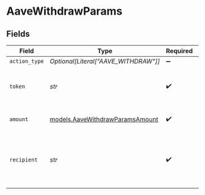 # AaveWithdrawParams


## Fields

| Field                                                                    | Type                                                                     | Required                                                                 | Description                                                              | Example                                                                  |
| ------------------------------------------------------------------------ | ------------------------------------------------------------------------ | ------------------------------------------------------------------------ | ------------------------------------------------------------------------ | ------------------------------------------------------------------------ |
| `action_type`                                                            | *Optional[Literal["AAVE_WITHDRAW"]]*                                     | :heavy_minus_sign:                                                       | N/A                                                                      |                                                                          |
| `token`                                                                  | *str*                                                                    | :heavy_check_mark:                                                       | The symbol of the underlying asset to withdraw..                         | WETH                                                                     |
| `amount`                                                                 | [models.AaveWithdrawParamsAmount](../models/aavewithdrawparamsamount.md) | :heavy_check_mark:                                                       | The amount of the asset to withdraw                                      | 1.5                                                                      |
| `recipient`                                                              | *str*                                                                    | :heavy_check_mark:                                                       | The address of the recipient of the withdrawn funds.                     | 0xC02aaA39b223FE8D0A0e5C4F27eAD9083C756Cc2                               |